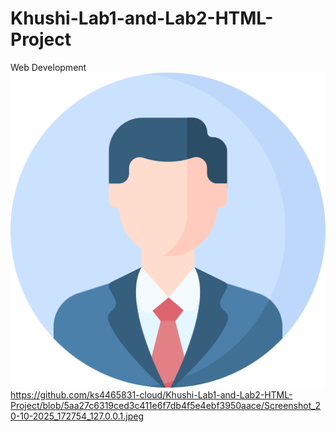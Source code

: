 # Khushi-Lab1-and-Lab2-HTML-Project
Web Development 
![image alt](https://github.com/ks4465831-cloud/Khushi-Lab1-and-Lab2-HTML-Project/blob/644db27bbe413c370ca849d14f9adf8f81e37c36/Profile%20Image.png)
https://github.com/ks4465831-cloud/Khushi-Lab1-and-Lab2-HTML-Project/blob/5aa27c6319ced3c411e6f7db4f5e4ebf3950aace/Screenshot_20-10-2025_172754_127.0.0.1.jpeg
